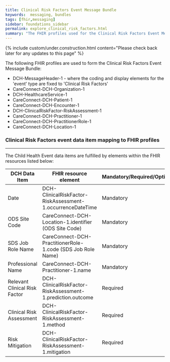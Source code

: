 ```yaml
---
title: Clinical Risk Factors Event Message Bundle
keywords:  messaging, bundles
tags: [fhir,messaging]
sidebar: foundations_sidebar
permalink: explore_clinical_risk_factors.html
summary: "The FHIR profiles used for the Clinical Risk Factors Event Message Bundle"
---
```

{% include custom/under.construction.html content="Please check back later for any updates to this page" %}

The following FHIR profiles are used to form the Clinical Risk Factors Event Message Bundle:

- DCH-MessageHeader-1 - where the coding and display elements for the 'event' type are fixed to 'Clinical Risk Factors'
- CareConnect-DCH-Organization-1
- DCH-HealthcareService-1
- CareConnect-DCH-Patient-1
- CareConnect-DCH-Encounter-1
- DCH-ClinicalRiskFactor-RiskAssessment-1
- CareConnect-DCH-Practitioner-1
- CareConnect-DCH-PractitionerRole-1
- CareConnect-DCH-Location-1

### Clinical Risk Factors event data item mapping to FHIR profiles ###
----------
The Child Health Event data items are fulfilled by elements within the FHIR resources listed below:

| DCH Data Item          | FHIR resource element                                                 | Mandatory/Required/Optional |
|------------------------|-----------------------------------------------------------------------|-----------------------------|
| Date                   | DCH-ClinicalRiskFactor-RiskAssessment-1.occurrenceDateTime                                            | Mandatory                   |
| ODS Site   Code        | CareConnect-DCH-Location-1.identifier (ODS Site Code)                 | Mandatory                   |
| SDS Job   Role Name    | CareConnect-DCH-PractitionerRole-1.code (SDS Job Role Name) | Mandatory                   |
| Professional   Name    | CareConnect-DCH-Practitioner-1.name                                   | Mandatory                   |
| Relevant Clinical Risk Factor | DCH-ClinicalRiskFactor-RiskAssessment-1.prediction.outcome                             | Required                   |
| Clinical Risk Assessment      | DCH-ClinicalRiskFactor-RiskAssessment-1.method                                           | Required                 |
| Risk Mitigation      | DCH-ClinicalRiskFactor-RiskAssessment-1.mitigation                                       | Required                  |